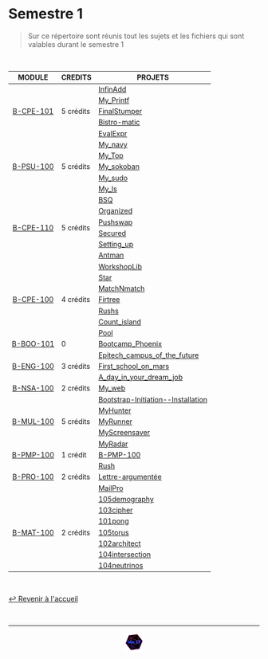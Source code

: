 # Semestre 1

>  Sur ce répertoire sont réunis tout les sujets et les fichiers qui sont valables durant le semestre 1
<br>


<table align="center">
    <thead>
        <tr>
            <th>MODULE</th>
            <th>CREDITS</th>
            <th>PROJETS</th>
        </tr>
    </thead>
    <tbody>
        <tr>
            <td rowspan="5" style="text-align: center;"><a href="https://github.com/Studio-17/Epitech-Subjects/tree/main/Semester-1/B-CPE-101/">B-CPE-101</a></td>
            <td rowspan="5">5 crédits</td>
            <td><a href="https://github.com/Studio-17/Epitech-Subjects/tree/main/Semester-1/B-CPE-101/InfinAdd">InfinAdd</a></td>
        </tr>
        <tr>
            <td><a href="https://github.com/Studio-17/Epitech-Subjects/tree/main/Semester-1/B-CPE-101/My_Printf">My_Printf</a></td>
        </tr>
        <tr>
            <td><a href="https://github.com/Studio-17/Epitech-Subjects/tree/main/Semester-1/B-CPE-101/FinalStumper">FinalStumper</a></td>
        </tr>
        <tr>
            <td><a href="https://github.com/Studio-17/Epitech-Subjects/tree/main/Semester-1/B-CPE-101/Bistro-matic">Bistro-matic</a></td>
        </tr>
        <tr>
            <td><a href="https://github.com/Studio-17/Epitech-Subjects/tree/main/Semester-1/B-CPE-101/EvalExpr">EvalExpr</a></td>
        </tr>
        <tr>
            <td rowspan="5" style="text-align: center;"><a href="https://github.com/Studio-17/Epitech-Subjects/tree/main/Semester-1/B-PSU-100/">B-PSU-100</a></td>
            <td rowspan="5">5 crédits</td>
            <td><a href="https://github.com/Studio-17/Epitech-Subjects/tree/main/Semester-1/B-PSU-100/My_navy">My_navy</a></td>
        </tr>
        <tr>
            <td><a href="https://github.com/Studio-17/Epitech-Subjects/tree/main/Semester-1/B-PSU-100/My_Top">My_Top</a></td>
        </tr>
        <tr>
            <td><a href="https://github.com/Studio-17/Epitech-Subjects/tree/main/Semester-1/B-PSU-100/My_sokoban">My_sokoban</a></td>
        </tr>
        <tr>
            <td><a href="https://github.com/Studio-17/Epitech-Subjects/tree/main/Semester-1/B-PSU-100/My_sudo">My_sudo</a></td>
        </tr>
        <tr>
            <td><a href="https://github.com/Studio-17/Epitech-Subjects/tree/main/Semester-1/B-PSU-100/My_ls">My_ls</a></td>
        </tr>
        <tr>
            <td rowspan="6" style="text-align: center;"><a href="https://github.com/Studio-17/Epitech-Subjects/tree/main/Semester-1/B-CPE-110/">B-CPE-110</a></td>
            <td rowspan="6">5 crédits</td>
            <td><a href="https://github.com/Studio-17/Epitech-Subjects/tree/main/Semester-1/B-CPE-110/BSQ">BSQ</a></td>
        </tr>
        <tr>
            <td><a href="https://github.com/Studio-17/Epitech-Subjects/tree/main/Semester-1/B-CPE-110/Organized">Organized</a></td>
        </tr>
        <tr>
            <td><a href="https://github.com/Studio-17/Epitech-Subjects/tree/main/Semester-1/B-CPE-110/Pushswap">Pushswap</a></td>
        </tr>
        <tr>
            <td><a href="https://github.com/Studio-17/Epitech-Subjects/tree/main/Semester-1/B-CPE-110/Secured">Secured</a></td>
        </tr>
        <tr>
            <td><a href="https://github.com/Studio-17/Epitech-Subjects/tree/main/Semester-1/B-CPE-110/Setting_up">Setting_up</a></td>
        </tr>
        <tr>
            <td><a href="https://github.com/Studio-17/Epitech-Subjects/tree/main/Semester-1/B-CPE-110/Antman">Antman</a></td>
        </tr>
        <tr>
            <td rowspan="7" style="text-align: center;"><a href="https://github.com/Studio-17/Epitech-Subjects/tree/main/Semester-1/B-CPE-100/">B-CPE-100</a></td>
            <td rowspan="7">4 crédits</td>
            <td><a href="https://github.com/Studio-17/Epitech-Subjects/tree/main/Semester-1/B-CPE-100/WorkshopLib">WorkshopLib</a></td>
        </tr>
        <tr>
            <td><a href="https://github.com/Studio-17/Epitech-Subjects/tree/main/Semester-1/B-CPE-100/Star">Star</a></td>
        </tr>
        <tr>
            <td><a href="https://github.com/Studio-17/Epitech-Subjects/tree/main/Semester-1/B-CPE-100/MatchNmatch">MatchNmatch</a></td>
        </tr>
        <tr>
            <td><a href="https://github.com/Studio-17/Epitech-Subjects/tree/main/Semester-1/B-CPE-100/Firtree">Firtree</a></td>
        </tr>
        <tr>
            <td><a href="https://github.com/Studio-17/Epitech-Subjects/tree/main/Semester-1/B-CPE-100/Rushs">Rushs</a></td>
        </tr>
        <tr>
            <td><a href="https://github.com/Studio-17/Epitech-Subjects/tree/main/Semester-1/B-CPE-100/Count_island">Count_island</a></td>
        </tr>
        <tr>
            <td><a href="https://github.com/Studio-17/Epitech-Subjects/tree/main/Semester-1/B-CPE-100/Pool">Pool</a></td>
        </tr>
        <tr>
            <td rowspan="1" style="text-align: center;"><a href="https://github.com/Studio-17/Epitech-Subjects/tree/main/Semester-1/B-BOO-101/">B-BOO-101</a></td>
            <td rowspan="1">0</td>
            <td><a href="https://github.com/Studio-17/Epitech-Subjects/tree/main/Semester-1/B-BOO-101/Bootcamp_Phoenix">Bootcamp_Phoenix</a></td>
        </tr>
        <tr>
            <td rowspan="3" style="text-align: center;"><a href="https://github.com/Studio-17/Epitech-Subjects/tree/main/Semester-1/B-ENG-100/">B-ENG-100</a></td>
            <td rowspan="3">3 crédits</td>
            <td><a href="https://github.com/Studio-17/Epitech-Subjects/tree/main/Semester-1/B-ENG-100/Epitech_campus_of_the_future">Epitech_campus_of_the_future</a></td>
        </tr>
        <tr>
            <td><a href="https://github.com/Studio-17/Epitech-Subjects/tree/main/Semester-1/B-ENG-100/First_school_on_mars">First_school_on_mars</a></td>
        </tr>
        <tr>
            <td><a href="https://github.com/Studio-17/Epitech-Subjects/tree/main/Semester-1/B-ENG-100/A_day_in_your_dream_job">A_day_in_your_dream_job</a></td>
        </tr>
        <tr>
            <td rowspan="1" style="text-align: center;"><a href="https://github.com/Studio-17/Epitech-Subjects/tree/main/Semester-1/B-NSA-100/">B-NSA-100</a></td>
            <td rowspan="1">2 crédits</td>
            <td><a href="https://github.com/Studio-17/Epitech-Subjects/tree/main/Semester-1/B-NSA-100/My_web">My_web</a></td>
        </tr>
        <tr>
            <td rowspan="5" style="text-align: center;"><a href="https://github.com/Studio-17/Epitech-Subjects/tree/main/Semester-1/B-MUL-100/">B-MUL-100</a></td>
            <td rowspan="5">5 crédits</td>
            <td><a href="https://github.com/Studio-17/Epitech-Subjects/tree/main/Semester-1/B-MUL-100/Bootstrap-Initiation--Installation">Bootstrap-Initiation--Installation</a></td>
        </tr>
        <tr>
            <td><a href="https://github.com/Studio-17/Epitech-Subjects/tree/main/Semester-1/B-MUL-100/MyHunter">MyHunter</a></td>
        </tr>
        <tr>
            <td><a href="https://github.com/Studio-17/Epitech-Subjects/tree/main/Semester-1/B-MUL-100/MyRunner">MyRunner</a></td>
        </tr>
        <tr>
            <td><a href="https://github.com/Studio-17/Epitech-Subjects/tree/main/Semester-1/B-MUL-100/MyScreensaver">MyScreensaver</a></td>
        </tr>
        <tr>
            <td><a href="https://github.com/Studio-17/Epitech-Subjects/tree/main/Semester-1/B-MUL-100/MyRadar">MyRadar</a></td>
        </tr>
        <tr>
            <td rowspan="1" style="text-align: center;"><a href="https://github.com/Studio-17/Epitech-Subjects/tree/main/Semester-1/B-PMP-100/">B-PMP-100</a></td>
            <td rowspan="1">1 crédit</td>
            <td><a href="https://github.com/Studio-17/Epitech-Subjects/tree/main/Semester-1/B-PMP-100/B-PMP-100">B-PMP-100</a></td>
        </tr>
        <tr>
            <td rowspan="3" style="text-align: center;"><a href="https://github.com/Studio-17/Epitech-Subjects/tree/main/Semester-1/B-PRO-100/">B-PRO-100</a></td>
            <td rowspan="3">2 crédits</td>
            <td><a href="https://github.com/Studio-17/Epitech-Subjects/tree/main/Semester-1/B-PRO-100/Rush">Rush</a></td>
        </tr>
        <tr>
            <td><a href="https://github.com/Studio-17/Epitech-Subjects/tree/main/Semester-1/B-PRO-100/Lettre-argumentée">Lettre-argumentée</a></td>
        </tr>
        <tr>
            <td><a href="https://github.com/Studio-17/Epitech-Subjects/tree/main/Semester-1/B-PRO-100/MailPro">MailPro</a></td>
        </tr>
        <tr>
            <td rowspan="7" style="text-align: center;"><a href="https://github.com/Studio-17/Epitech-Subjects/tree/main/Semester-1/B-MAT-100/">B-MAT-100</a></td>
            <td rowspan="7">2 crédits</td>
            <td><a href="https://github.com/Studio-17/Epitech-Subjects/tree/main/Semester-1/B-MAT-100/105demography">105demography</a></td>
        </tr>
        <tr>
            <td><a href="https://github.com/Studio-17/Epitech-Subjects/tree/main/Semester-1/B-MAT-100/103cipher">103cipher</a></td>
        </tr>
        <tr>
            <td><a href="https://github.com/Studio-17/Epitech-Subjects/tree/main/Semester-1/B-MAT-100/101pong">101pong</a></td>
        </tr>
        <tr>
            <td><a href="https://github.com/Studio-17/Epitech-Subjects/tree/main/Semester-1/B-MAT-100/105torus">105torus</a></td>
        </tr>
        <tr>
            <td><a href="https://github.com/Studio-17/Epitech-Subjects/tree/main/Semester-1/B-MAT-100/102architect">102architect</a></td>
        </tr>
        <tr>
            <td><a href="https://github.com/Studio-17/Epitech-Subjects/tree/main/Semester-1/B-MAT-100/104intersection">104intersection</a></td>
        </tr>
        <tr>
            <td><a href="https://github.com/Studio-17/Epitech-Subjects/tree/main/Semester-1/B-MAT-100/104neutrinos">104neutrinos</a></td>
        </tr>
    </tbody>
</table>
<br>

[↩️ Revenir à l'accueil](https://github.com/Studio-17/Epitech-Subjects)

<br>

---

<div align="center">

<a href="https://github.com/Studio-17" target="_blank"><img src="../assets/voc17.gif" width="40"></a>

</div>